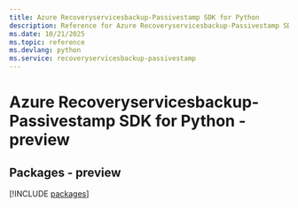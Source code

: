 ```yaml
---
title: Azure Recoveryservicesbackup-Passivestamp SDK for Python
description: Reference for Azure Recoveryservicesbackup-Passivestamp SDK for Python
ms.date: 10/21/2025
ms.topic: reference
ms.devlang: python
ms.service: recoveryservicesbackup-passivestamp
---
```

# Azure Recoveryservicesbackup-Passivestamp SDK for Python - preview
## Packages - preview
[!INCLUDE [packages](recoveryservicesbackup-passivestamp-index.md)]